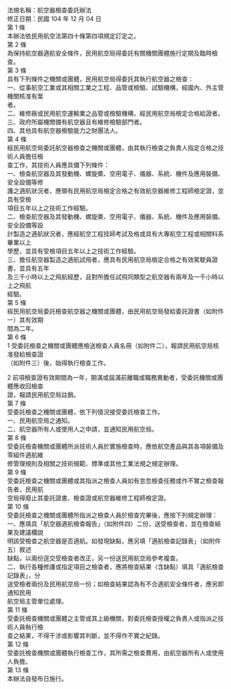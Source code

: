 法規名稱：航空器檢查委託辦法  
修正日期：民國 104 年 12 月 04 日  
第 1 條  
本辦法依民用航空法第四十條第四項規定訂定之。  
第 2 條  
為保持航空器適航安全條件，民用航空局得委託有關機關團體施行定期及臨時檢查。  
第 3 條  
具有下列條件之機關或團體，民用航空局得委託其執行航空器之檢查：  
一、從事航空工業或其相關工業之工程、品管或檢驗、試驗機構，經國內、外主管機關核准有案  
者。  
二、維修廠或民用航空運輸業之品管或檢驗機構，經民用航空局檢定合格給證者。  
三、政府所屬機關備有航空器且有維修檢驗部門者。  
四、其他具有航空器檢驗能力之財團法人。  
第 4 條  
經民用航空局委託航空器檢查之機關或團體，由其執行檢查之負責人指定合格之技術人員擔任檢  
查工作，其技術人員應具備下列條件：  
一、檢查航空器及其發動機、螺旋槳、空用電子、儀器、系統、機件及應用裝備、安全設備等修  
護之適航狀況者，應領有民用航空局檢定合格之有效航空器維修工程師檢定證，並具有受檢  
項目五年以上之技術工作經驗。  
二、檢查航空器及其發動機、螺旋槳、空用電子、儀器、系統、機件及應用裝備、安全設備等設  
計製造之適航狀況者，應經航空工程技師考試及格或具有大專航空工程或相關科系畢業以上  
學歷，並具有受檢項目五年以上之技術工作經驗。  
三、擔任航空器製造之適航試飛者，應具有民用航空局檢定合格之有效駕駛員證書，並具有五年  
及三千小時以上之飛航經歷，且對所擔任試飛同類型之航空器有兩年及一千小時以上之飛航  
經驗。  
第 5 條  
經民用航空局委託檢查航空器之機關或團體，由民用航空局發給委託證書（如附件一）其有效期  
間為二年。  
第 6 條  
1 受委託檢查之機關或團體應檢送檢查人員名冊（如附件二），報請民用航空局核准發給檢查證  
（如附件三）後，始得執行檢查工作。  


2 前項檢查證有效期間為一年，期滿或屆滿前離職或職務異動者，受委託機關或團體應收回檢查  
證，報請民用航空局註銷。  
第 7 條  
受委託檢查之機關或團體，依下列情況接受委託檢查工作。  
一、民用航空局之通知。  
二、航空器所有人或使用人之申請，並通知民用航空局。  
第 8 條  
受委託檢查機關或團體所派技術人員於實施檢查時，應依航空產品與其各項裝備及零組件適航維  
修管理規則及相關之技術規範、標準或其他工業法規之規定辦理。  
第 9 條  
受委託檢查之機關或團體或其指派之檢查人員如有怠忽檢查任務或作不實之檢查報告者，民用航  
空局得廢止其委託證書、檢查證或航空器維修工程師檢定證。  
第 10 條  
受委託檢查之機關或團體所指派之檢查人員於檢查完畢後，應按下列規定辦理：  
一、應填具「航空器適航檢查報告」（如附件四）二份，送受檢查者，並在檢查結果及建議欄說  
明該受檢查之航空器是否適航。如發現缺點，應另填「適航檢查記錄表」（如附件五）敘述  
缺點，以兩份逕交受檢查者改正，另一份送民用航空局參考複查。  
二、執行各種修護或指定項目之檢查者，應將檢查結果（含缺點）填具「適航檢查記錄表」，分  
送受檢者兩份及民用航空局一份；如檢查結果認為有不合適航安全條件者，應另即通知民用  
航空局主管單位處理。  
第 11 條  
受委託檢查機關或團體之主管或其上級機關，對委託檢查授權之負責人或指派之技術人員執行檢  
查之結果，不得干涉或影響其判斷，並不得作不實之紀錄。  
第 12 條  
受委託檢查機關或團體執行檢查工作，其所需之檢查費用，由航空器所有人或使用人負擔。  
第 13 條  
本辦法自發布日施行。  



